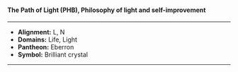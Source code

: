 #### The Path of Light (PHB), Philosophy of light and self-improvement
___

- **Alignment:** L, N
- **Domains:** Life, Light
- **Pantheon:** Eberron
- **Symbol:** Brilliant crystal
___
